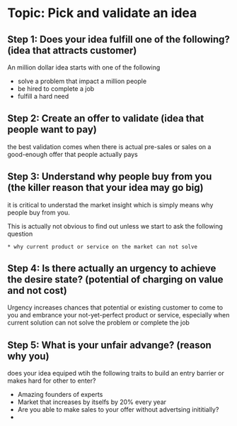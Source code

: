 # Topic: Pick and validate an idea 

## Step 1: Does your idea fulfill one of the following? (idea that attracts customer)
An million dollar idea starts with one of the following
* solve a problem that impact a million people
* be hired to complete a job
* fulfill a hard need 


## Step 2: Create an offer to validate (idea that people want to pay)

the best validation comes when there is actual pre-sales or sales on a good-enough offer that people actually pays 


## Step 3: Understand why people buy from you (the killer reason that your idea may go big)

it is critical to understad the market insight which is simply means why people buy from you. 

This is actually not obvious to find out unless we start to ask the following question 

	* why current product or service on the market can not solve


## Step 4: Is there actually an urgency to achieve the desire state? (potential of charging on value and not cost)

Urgency increases chances that potential or existing customer to come to you and embrance your not-yet-perfect product or service, especially when current solution can not solve the problem or complete the job 

## Step 5: What is your unfair advange? (reason why you)

does your  idea equiped wtih the following traits to build an entry barrier or makes hard for other to enter? 

* Amazing founders of experts 
* Market that increases by itselfs by 20% every year
* Are you able to make sales to your offer without advertsing inititially? 
* 

